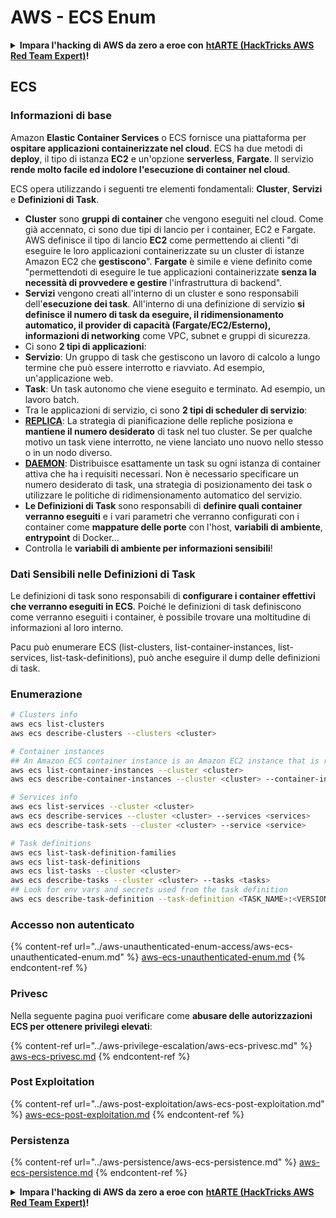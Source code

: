# AWS - ECS Enum

<details>

<summary><strong>Impara l'hacking di AWS da zero a eroe con</strong> <a href="https://training.hacktricks.xyz/courses/arte"><strong>htARTE (HackTricks AWS Red Team Expert)</strong></a><strong>!</strong></summary>

Altri modi per supportare HackTricks:

* Se vuoi vedere la tua **azienda pubblicizzata in HackTricks** o **scaricare HackTricks in PDF** Controlla i [**PACCHETTI DI ABBONAMENTO**](https://github.com/sponsors/carlospolop)!
* Ottieni il [**merchandising ufficiale di PEASS & HackTricks**](https://peass.creator-spring.com)
* Scopri [**The PEASS Family**](https://opensea.io/collection/the-peass-family), la nostra collezione di [**NFT esclusivi**](https://opensea.io/collection/the-peass-family)
* **Unisciti al** 💬 [**gruppo Discord**](https://discord.gg/hRep4RUj7f) o al [**gruppo Telegram**](https://t.me/peass) o **seguici** su **Twitter** 🐦 [**@hacktricks_live**](https://twitter.com/hacktricks_live)**.**
* **Condividi i tuoi trucchi di hacking inviando PR ai** [**HackTricks**](https://github.com/carlospolop/hacktricks) e [**HackTricks Cloud**](https://github.com/carlospolop/hacktricks-cloud) github repos.

</details>

## ECS

### Informazioni di base

Amazon **Elastic Container Services** o ECS fornisce una piattaforma per **ospitare applicazioni containerizzate nel cloud**. ECS ha due metodi di **deploy**, il tipo di istanza **EC2** e un'opzione **serverless**, **Fargate**. Il servizio **rende molto facile ed indolore l'esecuzione di container nel cloud**.

ECS opera utilizzando i seguenti tre elementi fondamentali: **Cluster**, **Servizi** e **Definizioni di Task**.

* **Cluster** sono **gruppi di container** che vengono eseguiti nel cloud. Come già accennato, ci sono due tipi di lancio per i container, EC2 e Fargate. AWS definisce il tipo di lancio **EC2** come permettendo ai clienti "di eseguire le loro applicazioni containerizzate su un cluster di istanze Amazon EC2 che **gestiscono**". **Fargate** è simile e viene definito come "permettendoti di eseguire le tue applicazioni containerizzate **senza la necessità di provvedere e gestire** l'infrastruttura di backend".
* **Servizi** vengono creati all'interno di un cluster e sono responsabili dell'**esecuzione dei task**. All'interno di una definizione di servizio **si definisce il numero di task da eseguire, il ridimensionamento automatico, il provider di capacità (Fargate/EC2/Esterno),** **informazioni di networking** come VPC, subnet e gruppi di sicurezza.
* Ci sono **2 tipi di applicazioni**:
* **Servizio**: Un gruppo di task che gestiscono un lavoro di calcolo a lungo termine che può essere interrotto e riavviato. Ad esempio, un'applicazione web.
* **Task**: Un task autonomo che viene eseguito e terminato. Ad esempio, un lavoro batch.
* Tra le applicazioni di servizio, ci sono **2 tipi di scheduler di servizio**:
* [**REPLICA**](https://docs.aws.amazon.com/AmazonECS/latest/developerguide/ecs\_services.html): La strategia di pianificazione delle repliche posiziona e **mantiene il numero desiderato** di task nel tuo cluster. Se per qualche motivo un task viene interrotto, ne viene lanciato uno nuovo nello stesso o in un nodo diverso.
* [**DAEMON**](https://docs.aws.amazon.com/AmazonECS/latest/developerguide/ecs\_services.html): Distribuisce esattamente un task su ogni istanza di container attiva che ha i requisiti necessari. Non è necessario specificare un numero desiderato di task, una strategia di posizionamento dei task o utilizzare le politiche di ridimensionamento automatico del servizio.
* **Le Definizioni di Task** sono responsabili di **definire quali container verranno eseguiti** e i vari parametri che verranno configurati con i container come **mappature delle porte** con l'host, **variabili di ambiente**, **entrypoint** di Docker...
* Controlla le **variabili di ambiente per informazioni sensibili**!

### Dati Sensibili nelle Definizioni di Task

Le definizioni di task sono responsabili di **configurare i container effettivi che verranno eseguiti in ECS**. Poiché le definizioni di task definiscono come verranno eseguiti i container, è possibile trovare una moltitudine di informazioni al loro interno.

Pacu può enumerare ECS (list-clusters, list-container-instances, list-services, list-task-definitions), può anche eseguire il dump delle definizioni di task.

### Enumerazione
```bash
# Clusters info
aws ecs list-clusters
aws ecs describe-clusters --clusters <cluster>

# Container instances
## An Amazon ECS container instance is an Amazon EC2 instance that is running the Amazon ECS container agent and has been registered into an Amazon ECS cluster.
aws ecs list-container-instances --cluster <cluster>
aws ecs describe-container-instances --cluster <cluster> --container-instances <container_instance_arn>

# Services info
aws ecs list-services --cluster <cluster>
aws ecs describe-services --cluster <cluster> --services <services>
aws ecs describe-task-sets --cluster <cluster> --service <service>

# Task definitions
aws ecs list-task-definition-families
aws ecs list-task-definitions
aws ecs list-tasks --cluster <cluster>
aws ecs describe-tasks --cluster <cluster> --tasks <tasks>
## Look for env vars and secrets used from the task definition
aws ecs describe-task-definition --task-definition <TASK_NAME>:<VERSION>
```
### Accesso non autenticato

{% content-ref url="../aws-unauthenticated-enum-access/aws-ecs-unauthenticated-enum.md" %}
[aws-ecs-unauthenticated-enum.md](../aws-unauthenticated-enum-access/aws-ecs-unauthenticated-enum.md)
{% endcontent-ref %}

### Privesc

Nella seguente pagina puoi verificare come **abusare delle autorizzazioni ECS per ottenere privilegi elevati**:

{% content-ref url="../aws-privilege-escalation/aws-ecs-privesc.md" %}
[aws-ecs-privesc.md](../aws-privilege-escalation/aws-ecs-privesc.md)
{% endcontent-ref %}

### Post Exploitation

{% content-ref url="../aws-post-exploitation/aws-ecs-post-exploitation.md" %}
[aws-ecs-post-exploitation.md](../aws-post-exploitation/aws-ecs-post-exploitation.md)
{% endcontent-ref %}

### Persistenza

{% content-ref url="../aws-persistence/aws-ecs-persistence.md" %}
[aws-ecs-persistence.md](../aws-persistence/aws-ecs-persistence.md)
{% endcontent-ref %}

<details>

<summary><strong>Impara l'hacking di AWS da zero a eroe con</strong> <a href="https://training.hacktricks.xyz/courses/arte"><strong>htARTE (HackTricks AWS Red Team Expert)</strong></a><strong>!</strong></summary>

Altri modi per supportare HackTricks:

* Se vuoi vedere la tua **azienda pubblicizzata in HackTricks** o **scaricare HackTricks in PDF** controlla i [**PACCHETTI DI ABBONAMENTO**](https://github.com/sponsors/carlospolop)!
* Ottieni il [**merchandising ufficiale di PEASS & HackTricks**](https://peass.creator-spring.com)
* Scopri [**The PEASS Family**](https://opensea.io/collection/the-peass-family), la nostra collezione di esclusive [**NFT**](https://opensea.io/collection/the-peass-family)
* **Unisciti al** 💬 [**gruppo Discord**](https://discord.gg/hRep4RUj7f) o al [**gruppo Telegram**](https://t.me/peass) o **seguici** su **Twitter** 🐦 [**@hacktricks_live**](https://twitter.com/hacktricks_live)**.**
* **Condividi i tuoi trucchi di hacking inviando PR ai repository di** [**HackTricks**](https://github.com/carlospolop/hacktricks) e [**HackTricks Cloud**](https://github.com/carlospolop/hacktricks-cloud) github.

</details>
